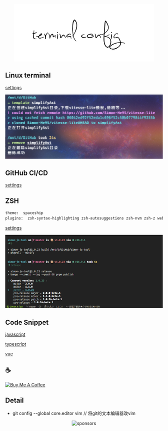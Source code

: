 <span><div align="center">![picture](/images/kv.png)</div></span>

## Linux terminal
[settings](./linux/settings.json)

![ubuntu](/images/terminal.png "ubuntu terminal")


## GitHub CI/CD
[settings](./workflows/ci.yml)
 
## ZSH
```bash
theme:  spaceship
plugins:  zsh-syntax-highlighting zsh-autosuggestions zsh-nvm zsh-z web-search
```
[settings](./zshrc/.zshrc)

![ZSH](/images/vscode.png "zsh terminal")

## Code Snippet
[javascript](./code-snippet/javascript.json)

[typescript](./code-snippet/typescript.json)

[vue](./code-snippet/vue.json)

## :coffee: 
<a href="https://github.com/Simon-He95/sponsor" target="_blank"><img src="https://cdn.buymeacoffee.com/buttons/default-orange.png" alt="Buy Me A Coffee" style="height: 51px !important;width: 217px !important;" ></a>

## Detail
- git config --global core.editor vim // 将git的文本编辑器改vim

<span><div align="center">![sponsors](https://www.hejian.club/images/sponsors.jpg)</div></span>
